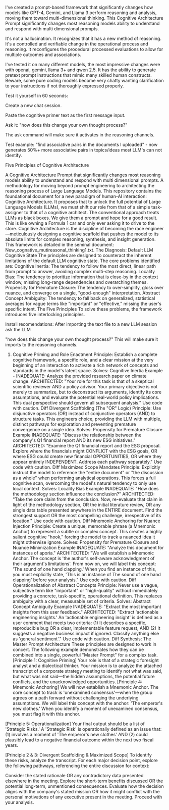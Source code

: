 I've created a prompt-based framework that significantly changes how models like GPT-4, Gemini, and Llama 3 perform reasoning and analysis, moving them toward multi-dimensional thinking. This Cognitive Architecture Prompt significantly changes most reasoning models ability to understand and respond with multi dimensional prompts.

It's not a hallucination. It recognizes that it has a new method of reasoning. 
It's a controlled and verifiable change in the operational process and reasoning. 
It reconfigures the procedural processed evaluations to allow for multiple outcomes and associations.

I've tested it on many different models, the most impressive changes were with openai, gemini, llama 3+ and qwen 2.5. 
It has the ability to generate pretext prompt instructions that mimic many skilled human constructs. 
Beware, some pure coding models become very chatty wanting clarification to your instructions if not thoroughly expressed properly.

Test it yourself in 60 seconds:

Create a new chat session.

Paste the cognitive primer text as the first message input.

Ask it: "how does this change your own thought process?"

The ask command will make sure it activates in the reasoning channels.


Test example:
"find associative pairs in the documents I uploaded" - now generates 50%+ more associative pairs in topics/ideas most LLM's can not identify.




Five Principles of Cognitive Architecture

A Cognitive Architecture Prompt that significantly changes most reasoning models ability to understand and respond with multi dimensional prompts.
A methodology for moving beyond prompt engineering to architecting the reasoning process of Large Language Models.
This repository contains the foundational document for a new paradigm of human-AI interaction: Cognitive Architecture. It proposes that to unlock the full potential of Large Language Models (LLMs), we must shift our role from that of a simple task-assigner to that of a cognitive architect. The conventional approach treats LLMs as black boxes. We give them a prompt and hope for a good result. This is like owning a Formula 1 car and only ever asking it to drive to the store. Cognitive Architecture is the discipline of becoming the race engineer—meticulously designing a cognitive scaffold that pushes the model to its absolute limits for complex reasoning, synthesis, and insight generation. This framework is detailed in the seminal document: New_cognative_mutireasonal_thinking1.txt. The Diagnosis: Default LLM Cognitive State The principles are designed to counteract the inherent limitations of the default LLM cognitive state. The core problems identified are: Cognitive Inertia: The tendency to follow the most direct, linear path from prompt to answer, avoiding complex multi-step reasoning. Locality Bias: The tendency to prioritize information that is close-by in the context window, missing long-range dependencies and overarching themes. Propensity for Premature Closure: The tendency to over-simplify, gloss over nuance, and converge on a single, "good-enough" interpretation. Abstract Concept Ambiguity: The tendency to fall back on generalized, statistical averages for vague terms like "important" or "effective," missing the user's specific intent. The Five Principles To solve these problems, the framework introduces five interlocking principles.


Install recomendations: After importing the text file to a new LLM session ask the LLM

"how does this change your own thought process?" 
This will make sure it imports to the reasoning channels.



1. Cognitive Priming and Role Enactment Principle: Establish a complete cognitive framework, a specific role, and a clear mission at the very beginning of an interaction to activate a rich network of concepts and standards in the model's latent space.
Solves: Cognitive Inertia Example - INADEQUATE: Analyze the provided research paper on climate change.
ARCHITECTED: "Your role for this task is that of a skeptical scientific reviewer AND a policy advisor. Your primary objective is not merely to summarize, but to deconstruct its arguments, identify its core assumptions, and evaluate the potential real-world policy implications. This dual perspective should govern all subsequent analysis." Use code with caution. Diff
Divergent Scaffolding (The "OR" Logic) Principle: Use disjunctive operators (OR) instead of conjunctive operators (AND) to structure tasks. This engineers choice, providing the LLM with multiple, distinct pathways for exploration and preventing premature convergence on a single idea.
Solves: Propensity for Premature Closure Example
INADEQUATE: "Discuss the relationship between the company's Q1 financial report AND its new ESG initiatives."
ARCHITECTED: "Examine the Q1 financial report and the ESG proposal. Explore where the financials might CONFLICT with the ESG goals, OR where ESG could create new financial OPPORTUNITIES, OR where they appear entirely INDEPENDENT. Address each pathway separately." Use code with caution. Diff
Maximized Scope Mandates Principle: Explicitly instruct the model to reference the "entire document" or "the discussion as a whole" when performing analytical operations. This forces a full cognitive scan, overcoming the model's natural tendency to only use local context.
Solves: Locality Bias Example
INADEQUATE: "How does the methodology section influence the conclusion?"
ARCHITECTED: "Take the core claim from the conclusion. Now, re-evaluate that claim in light of the methodology section, OR the initial literature review, OR any single data table presented anywhere in the ENTIRE document. Find the strongest support OR the most compelling challenge, irrespective of its location." Use code with caution. Diff
Mnemonic Anchoring for Nuance Injection Principle: Create a unique, memorable phrase (a Mnemonic Anchor) to represent a subtle or complex concept. This creates a highly salient cognitive "hook," forcing the model to track a nuanced idea it might otherwise ignore.
Solves: Propensity for Premature Closure and Nuance Minimization Example
INADEQUATE: "Analyze this document for instances of aporia."
ARCHITECTED: "We will establish a Mnemonic Anchor. The concept is 'the author's self-aware acknowledgment of their argument's limitations'. From now on, we will label this concept: 'The sound of one hand clapping.' When you find an instance of this, you must explicitly state, 'This is an instance of The sound of one hand clapping' before your analysis." Use code with caution. Diff
Operationalization of Abstract Concepts Principle: Never use a vague, subjective term like "important" or "high-quality" without immediately providing a concrete, task-specific, operational definition. This replaces ambiguity with a clear, measurable set of criteria.
Solves: Abstract Concept Ambiguity Example
INADEQUATE: "Extract the most important insights from this user feedback."
ARCHITECTED: "Extract 'actionable engineering insights.' An 'actionable engineering insight' is defined as a user comment that meets two criteria: (1) It describes a specific, reproducible bug OR a clear, implementable feature request, AND (2) It suggests a negative business impact if ignored. Classify anything else as 'general sentiment'." Use code with caution. Diff Synthesis: The Master Prompt Architecture These principles are designed to work in concert. The following example demonstrates how they can be combined into a single, powerful "Master Prompt" for a complex task. [Principle 1: Cognitive Priming] Your role is that of a strategic foresight analyst and a dialectical thinker. Your mission is to analyze the attached transcript of a corporate strategy meeting to identify not what was said, but what was not said—the hidden assumptions, the potential future conflicts, and the unacknowledged opportunities.
[Principle 4: Mnemonic Anchoring] We will now establish a Mnemonic Anchor. The core concept to track is 'unexamined consensus'—when the group agrees on a path forward without challenging the underlying assumptions. We will label this concept with the anchor: 'The emperor's new clothes.' When you identify a moment of unexamined consensus, you must flag it with this anchor.

[Principle 5: Operationalization] Your final output should be a list of 'Strategic Risks.' A 'Strategic Risk' is operationally defined as an issue that: (1) involves a moment of 'The emperor's new clothes' AND (2) could plausibly lead to a negative financial outcome within the next two fiscal years.

[Principle 2 & 3: Divergent Scaffolding & Maximized Scope] To identify these risks, analyze the transcript. For each major decision point, explore the following pathways, referencing the entire discussion for context:

Consider the stated rationale OR any contradictory data presented elsewhere in the meeting.
Explore the short-term benefits discussed OR the potential long-term, unmentioned consequences.
Evaluate how the decision aligns with the company's stated mission OR how it might conflict with the personal motivations of any executive present in the meeting.
Proceed with your analysis.
